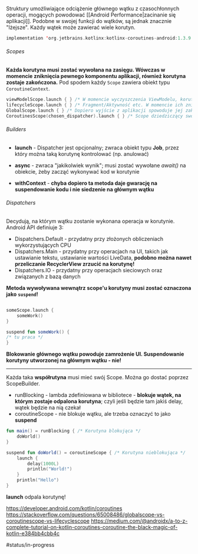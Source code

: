 Struktury umożliwiające odciążenie głównego wątku z czasochłonnych operacji, mogących powodować [[Android Performance|zacinanie się aplikacji]].
Podobne w swojej funkcji do wątków, są jednak znacznie "lżejsze". Każdy wątek może zawierać wiele korutyn.

```kotlin
implementation 'org.jetbrains.kotlinx:kotlinx-coroutines-android:1.3.9'
```

###### Scopes
**Każda korutyna musi zostać wywołana na zasięgu. Wówczas w momencie zniknięcia pewnego komponentu aplikacji, również korutyna zostaje zakończona.**
Pod spodem każdy `Scope` zawiera obiekt typu `CoroutineContext`.

```kotlin
viewModelScope.launch { } /* W momencie wyczyszczenia ViewModelu, korutyna również jest kończona. */
lifecycleScope.launch { } /* Fragment/Aktywność etc. W momencie ich zniszczenia, korutyna jest kończona. */
GlobalScope.launch { } /* Dopiero wyjście z aplikacji spowoduje jej zakończenie (a i to nie jest pewne, bo proces aplikacji nie musi zostać ubity! */
CoroutinesScope(chosen_dispatcher).launch { } /* Scope dziedziczący swój kontekst */
```


###### Builders
- **launch** - Dispatcher jest opcjonalny; zwraca obiekt typu **Job**, przez który można taką korutynę kontrolować (np. anulować)
- **async** - zwraca "jakikolwiek wynik"; musi zostać wywołane *await()* na obiekcie, żeby zacząć wykonywać kod w korutynie


- **withContext** - **chyba dopiero ta metoda daje gwarację na suspendowanie kodu i nie siedzenie na głównym wątku**

###### Dispatchers
Decydują, na którym wątku zostanie wykonana operacja w korutynie. Android API definiuje 3:
- Dispatchers.Default - przydatny przy złożonych obliczeniach wykorzystujących CPU
- Dispatchers.Main - przydatny przy operacjach na UI, takich jak ustawianie tekstu, ustawianie wartości LiveData, **podobno można nawet przeliczanie RecyclerView zrzucić na korutynę!**
- Dispatchers.IO - przydatny przy operacjach sieciowych oraz związanych z bazą danych


**Metoda wywoływana wewnątrz scope'u korutyny musi zostać oznaczona jako `suspend`!**
```kotlin

someScope.launch {
	someWork()
}

suspend fun someWork() {
/* tu praca */
}
```
**Blokowanie głównego wątku powoduje zamrożenie UI. Suspendowanie korutyny utworzonej na głównym wątku - nie!**




---

Każda taka **współrutyna** musi mieć swój Scope. Można go dostać poprzez ScopeBuilder.
- runBlocking - lambda zdefiniowana w bibliotece - **blokuje wątek, na którym zostaje odpalona korutyna**; czyli jeśli będzie tam jakiś delay, wątek będzie na nią czekał
- coroutineScope - nie blokuje wątku, ale trzeba oznaczyć to jako **suspend**

```kotlin
fun main() = runBlocking { /* Korutyna blokująca */
    doWorld()
}

suspend fun doWorld() = coroutineScope { /* Korutyna nieblokująca */
    launch {
        delay(1000L)
        println("World!")
    }
    println("Hello")
}
```

**launch** odpala korutynę!




https://developer.android.com/kotlin/coroutines
https://stackoverflow.com/questions/65008486/globalscope-vs-coroutinescope-vs-lifecyclescope
https://medium.com/@androidx/a-to-z-complete-tutorial-on-kotlin-coroutines-coroutine-the-black-magic-of-kotlin-e384bb4cbb4c

#status/in-progress 